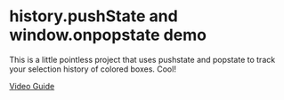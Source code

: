 # history.pushState and window.onpopstate demo

This is a little pointless project that uses pushstate and popstate to track your selection history of colored boxes. Cool!

[Video Guide](https://youtu.be/XRC0hOh4UGY)
